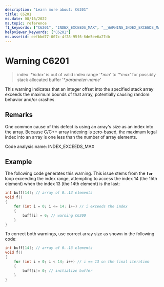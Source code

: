 ```yaml
---
description: "Learn more about: C6201"
title: C6201
ms.date: 08/16/2022
ms.topic: reference
f1_keywords: ["C6201", "INDEX_EXCEEDS_MAX", "__WARNING_INDEX_EXCEEDS_MAX"]
helpviewer_keywords: ["C6201"]
ms.assetid: eefbbd77-007c-4f28-95f6-6de5ee6a27db
---
```

# Warning C6201

> index '\**index*' is out of valid index range '\**min*' to '\**max*' for possibly stack allocated buffer '\**parameter-name*'

This warning indicates that an integer offset into the specified stack array exceeds the maximum bounds of that array, potentially causing random behavior and/or crashes.

## Remarks

One common cause of this defect is using an array's size as an index into the array. Because C/C++ array indexing is zero-based, the maximum legal index into an array is one less than the number of array elements.

Code analysis name: INDEX_EXCEEDS_MAX

## Example

The following code generates this warning. This issue stems from the **`for`** loop exceeding the index range, attempting to access the index 14 (the 15th element) when the index 13 (the 14th element) is the last:

```cpp
int buff[14]; // array of 0..13 elements
void f()
{
    for (int i = 0; i <= 14; i++) // i exceeds the index
    {
        buff[i] = 0; // warning C6200
    }
}
```

To correct both warnings, use correct array size as shown in the following code:

```cpp
int buff[14]; // array of 0..13 elements
void f()
{
    for (int i = 0; i < 14; i++) // i == 13 on the final iteration
    {
        buff[i]= 0; // initialize buffer
    }
}
```

